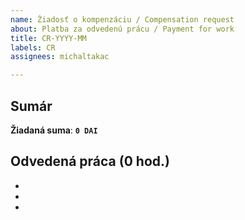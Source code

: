 ```yaml
---
name: Žiadosť o kompenzáciu / Compensation request
about: Platba za odvedenú prácu / Payment for work
title: CR-YYYY-MM
labels: CR
assignees: michaltakac

---
```


## Sumár

**Žiadaná suma**: **`0 DAI`**

## Odvedená práca (0 hod.)
- 
-
-
